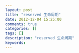 ```yaml
---
layout: post
title: "reserved 生命周期"
date: 2012-12-04 15:25:00 
comments: true
categories: []
tags: []
description: "reserved 生命周期"
keywords: 
---
```





